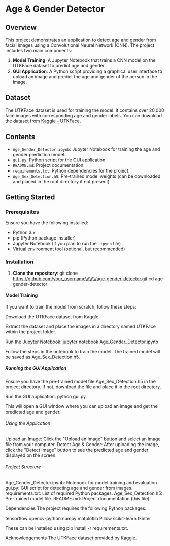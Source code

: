 # Age & Gender Detector

## Overview

This project demonstrates an application to detect age and gender from facial images using a Convolutional Neural Network (CNN). The project includes two main components:

1. **Model Training**: A Jupyter Notebook that trains a CNN model on the UTKFace dataset to predict age and gender.
2. **GUI Application**: A Python script providing a graphical user interface to upload an image and predict the age and gender of the person in the image.

## Dataset

The UTKFace dataset is used for training the model. It contains over 20,000 face images with corresponding age and gender labels. You can download the dataset from [Kaggle - UTKFace](https://www.kaggle.com/jangedoo/utkface-new).

## Contents

- `Age_Gender_Detector.ipynb`: Jupyter Notebook for training the age and gender prediction model.
- `gui.py`: Python script for the GUI application.
- `README.md`: Project documentation.
- `requirements.txt`: Python dependencies for the project.
- `Age_Sex_Detection.h5`: Pre-trained model weights (can be downloaded and placed in the root directory if not present).

## Getting Started

### Prerequisites

Ensure you have the following installed:
- Python 3.x
- pip (Python package installer)
- Jupyter Notebook (if you plan to run the `.ipynb` file)
- Virtual environment tool (optional, but recommended)

### Installation

1. **Clone the repository**:
   git clone https://github.com/your_username\\\\\\\/age-gender-detector.git
   cd age-gender-detector


#### Model Training
If you want to train the model from scratch, follow these steps:

Download the UTKFace dataset from Kaggle.

Extract the dataset and place the images in a directory named UTKFace within the project folder.

Run the Jupyter Notebook:
    jupyter notebook Age_Gender_Detector.ipynb

Follow the steps in the notebook to train the model. 
The trained model will be saved as Age_Sex_Detection.h5.

##### Running the GUI Application
Ensure you have the pre-trained model file Age_Sex_Detection.h5 in the project directory. If not, download the file and place it in the root directory.

Run the GUI application:
    python gui.py

This will open a GUI window where you can upload an image and get the predicted age and gender.

###### Using the Application
Upload an Image: Click the "Upload an Image" button and select an image file from your computer.
Detect Age & Gender: After uploading the image, click the "Detect Image" button to see the predicted age and gender displayed on the screen.


###### Project Structure
Age_Gender_Detector.ipynb: Notebook for model training and evaluation.
gui.py: GUI script for detecting age and gender from images.
requirements.txt: List of required Python packages.
Age_Sex_Detection.h5: Pre-trained model file.
README.md: Project documentation (this file)


Dependencies
The project requires the following Python packages:

tensorflow
opencv-python
numpy
matplotlib
Pillow
scikit-learn
tkinter


These can be installed using pip install -r requirements.txt.

Acknowledgements
The UTKFace dataset provided by Kaggle.